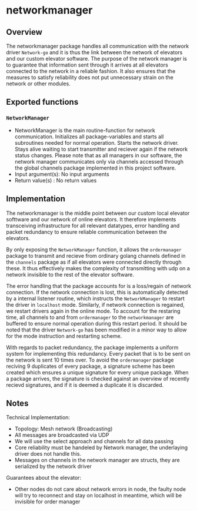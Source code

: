 # networkmanager

## Overview
The networkmanager package handles all communication with the network driver `Network-go`
and it is thus the link between the network of elevators and our custom elevator 
software. The purpose of the network manager is to guarantee that information 
sent through it arrives at all elevators connected to the network in a 
reliable fashion. It also ensures that the measures to satisfy reliability does 
not put unnecessary strain on the network or other modules.

## Exported functions

### `NetworkManager`
* NetworkManager is the main routine-function for network communication.
Initializes all package-variables and starts all subroutines needed
for normal operation. Starts the network driver. Stays alive waiting to start 
transmitter and reciever again if the network status changes. Please note that 
as all managers in our software, the network manager communicates only via 
channels accessed through the global channels package implemented in this 
project software.
* Input argument(s): No input arguments
* Return value(s) : No return values

## Implementation
The networkmanager is the middle point between our custom local elevator softtware and our network of online elevators. It therefore implements transceiving infrastructure for all relevant datatypes, error handling and packet redundancy to ensure reliable communication between the elevators.

By only exposing the `NetworkManager` function, it allows the `ordermanager` package to transmit and recieve from ordinary golang channels defined in the `channels` package as if all elevators were connected directly through these. It thus effectively makes the complexity of transmitting with udp on a network invisible to the rest of the elevator software.

The error handling that the package accounts for is a loss/regain of network connection. If the network connection is lost, this is automatically detected by a internal listener routine, which instructs the `NetworkManager` to restart the driver in `localhost` mode. Similarly, if network connection is regained, we restart drivers again in the online mode. To account for the restaring time, all channels to and from `ordermanager` to the `networkmanager` are buffered to ensure normal operation during this restart period. It should be noted that the driver `Network-go` has been modified in a minor way to allow for the mode instruction and restarting scheme. 

With regards to packet redundancy, the package implements a uniform system for implementing this redundancy. Every packet that is to be sent on the network is sent 10 times over. To avoid the `ordermanager` package reciving 9 duplicates of every package, a signature scheme has been created which ensures a unique signature for every unique package. When a package arrives, the signature is checked against an overview of recently recievd signatures, and if it is deemed a duplicate it is discarded. 

## Notes

Technical Implementation:
  * Topology: Mesh network (Broadcasting)
  * All messages are broadcasted via UDP
  * We will use the select approach and channels for all data passing
  * Core reliability must be handeled by Network manager, the underlaying driver does not handle this.
  * Messages on channels in the network manager are structs, they are serialized by the network driver

Guarantees about the elevator:
  * Other nodes do not care about network errors in node, the faulty node will try to reconnect and stay on 
localhost in meantime, which will  be invisible for order manager